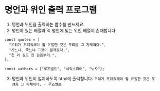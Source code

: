 # 명언과 위인 출력 프로그램

1. 명언과 위인을 출력하는 함수를 만드세요.
2. 명언이 있는 배열과 각 명언에 맞는 위인 배열이 존재합니다.

```
const quotes = [
  "우리가 두려워해야 할 유일한 것은 두려움 그 자체이다.",
  "사느냐, 죽느냐 그것이 문제로다.",
  "천 리 길도 한 걸음부터.",
];

const authors = ["루즈벨트", "셰익스피어", "노자"];
```

3. 명언과 위인이 일치하도록 html에 출력합니다.
   `우리가 두려워해야 할 유일한 것은 두려움 그 자체이다. - 루즈벨트`
